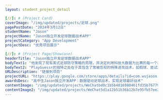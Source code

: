 ```yaml
---
layout: student_project_detail

[//]: # (Project Card)
coverImage: "/img/updated/projects/足球.png"
pagePostDate: "2024年3月12日"
studentName: "Jason"
projectName: "Jason独立开发足球数据战术APP"
projectCategory: "App Development"
projectDesc: "优秀项目展示"

[//]: # (Project Page/Showcase)
headerTitle: "Jason独立开发足球数据战术APP"
bodyText1: "他发现了现有美式足球防守策略的局限，并决定利用科技大数据为比赛的每一个决策提供科学依据，确保决策的准确性。"
bodyText2: "PlayGuessr的独特之处在于其包含了常被忽视的特殊进攻战术，如假球、尝试射门和四分卫下跪等，它们虽少见但却信息量巨大，如果能将这些特殊进攻战术融入比赛策略，那将为比赛胜利带来极大可能。"
URLDescription: "链接到项目"
projectURL: "https://play.google.com/store/apps/details?id=com.wujason.playguessr"
awardsDesc: "高中生Jason独立开发APP：数据驱动足球战术，实现足球最好战术"
contentImage: "/img/updated/projects/WeChatbd0c1b5b4816980461fd35b767795ae4.jpg"
contentImage2: "/img/updated/projects/WeChat5d1a12b51b36b12b7e95fb57ee223c37.jpg"
---
```

